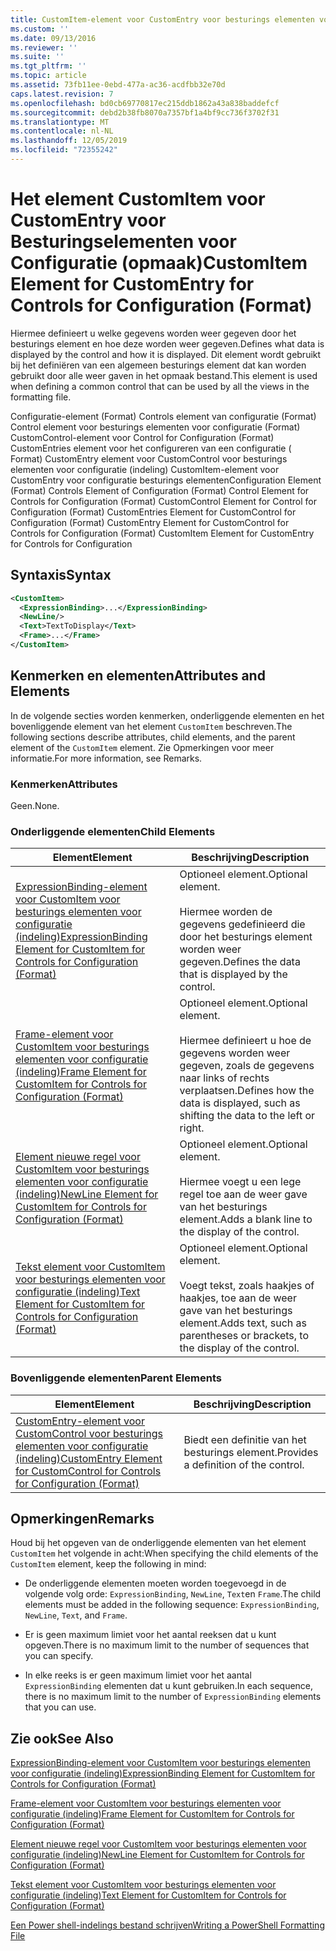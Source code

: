 ```yaml
---
title: CustomItem-element voor CustomEntry voor besturings elementen voor configuratie (indeling) | Microsoft Docs
ms.custom: ''
ms.date: 09/13/2016
ms.reviewer: ''
ms.suite: ''
ms.tgt_pltfrm: ''
ms.topic: article
ms.assetid: 73fb11ee-0ebd-477a-ac36-acdfbb32e70d
caps.latest.revision: 7
ms.openlocfilehash: bd0cb69770817ec215ddb1862a43a838baddefcf
ms.sourcegitcommit: debd2b38fb8070a7357bf1a4bf9cc736f3702f31
ms.translationtype: MT
ms.contentlocale: nl-NL
ms.lasthandoff: 12/05/2019
ms.locfileid: "72355242"
---
```

# <a name="customitem-element-for-customentry-for-controls-for-configuration-format"></a><span data-ttu-id="b7c7d-102">Het element CustomItem voor CustomEntry voor Besturingselementen voor Configuratie (opmaak)</span><span class="sxs-lookup"><span data-stu-id="b7c7d-102">CustomItem Element for CustomEntry for Controls for Configuration (Format)</span></span>

<span data-ttu-id="b7c7d-103">Hiermee definieert u welke gegevens worden weer gegeven door het besturings element en hoe deze worden weer gegeven.</span><span class="sxs-lookup"><span data-stu-id="b7c7d-103">Defines what data is displayed by the control and how it is displayed.</span></span> <span data-ttu-id="b7c7d-104">Dit element wordt gebruikt bij het definiëren van een algemeen besturings element dat kan worden gebruikt door alle weer gaven in het opmaak bestand.</span><span class="sxs-lookup"><span data-stu-id="b7c7d-104">This element is used when defining a common control that can be used by all the views in the formatting file.</span></span>

<span data-ttu-id="b7c7d-105">Configuratie-element (Format) Controls element van configuratie (Format) Control element voor besturings elementen voor configuratie (Format) CustomControl-element voor Control for Configuration (Format) CustomEntries element voor het configureren van een configuratie ( Format) CustomEntry element voor CustomControl voor besturings elementen voor configuratie (indeling) CustomItem-element voor CustomEntry voor configuratie besturings elementen</span><span class="sxs-lookup"><span data-stu-id="b7c7d-105">Configuration Element (Format) Controls Element of Configuration (Format) Control Element for Controls for Configuration (Format) CustomControl Element for Control for Configuration (Format) CustomEntries Element for CustomControl for Configuration (Format) CustomEntry Element for CustomControl for Controls for Configuration (Format) CustomItem Element for CustomEntry for Controls for Configuration</span></span>

## <a name="syntax"></a><span data-ttu-id="b7c7d-106">Syntaxis</span><span class="sxs-lookup"><span data-stu-id="b7c7d-106">Syntax</span></span>

```xml
<CustomItem>
  <ExpressionBinding>...</ExpressionBinding>
  <NewLine/>
  <Text>TextToDisplay</Text>
  <Frame>...</Frame>
</CustomItem>
```

## <a name="attributes-and-elements"></a><span data-ttu-id="b7c7d-107">Kenmerken en elementen</span><span class="sxs-lookup"><span data-stu-id="b7c7d-107">Attributes and Elements</span></span>

<span data-ttu-id="b7c7d-108">In de volgende secties worden kenmerken, onderliggende elementen en het bovenliggende element van het element `CustomItem` beschreven.</span><span class="sxs-lookup"><span data-stu-id="b7c7d-108">The following sections describe attributes, child elements, and the parent element of the `CustomItem` element.</span></span> <span data-ttu-id="b7c7d-109">Zie Opmerkingen voor meer informatie.</span><span class="sxs-lookup"><span data-stu-id="b7c7d-109">For more information, see Remarks.</span></span>

### <a name="attributes"></a><span data-ttu-id="b7c7d-110">Kenmerken</span><span class="sxs-lookup"><span data-stu-id="b7c7d-110">Attributes</span></span>

<span data-ttu-id="b7c7d-111">Geen.</span><span class="sxs-lookup"><span data-stu-id="b7c7d-111">None.</span></span>

### <a name="child-elements"></a><span data-ttu-id="b7c7d-112">Onderliggende elementen</span><span class="sxs-lookup"><span data-stu-id="b7c7d-112">Child Elements</span></span>

|<span data-ttu-id="b7c7d-113">Element</span><span class="sxs-lookup"><span data-stu-id="b7c7d-113">Element</span></span>|<span data-ttu-id="b7c7d-114">Beschrijving</span><span class="sxs-lookup"><span data-stu-id="b7c7d-114">Description</span></span>|
|-------------|-----------------|
|[<span data-ttu-id="b7c7d-115">ExpressionBinding-element voor CustomItem voor besturings elementen voor configuratie (indeling)</span><span class="sxs-lookup"><span data-stu-id="b7c7d-115">ExpressionBinding Element for CustomItem for Controls for Configuration (Format)</span></span>](./expressionbinding-element-for-customitem-for-controls-for-configuration-format.md)|<span data-ttu-id="b7c7d-116">Optioneel element.</span><span class="sxs-lookup"><span data-stu-id="b7c7d-116">Optional element.</span></span><br /><br /> <span data-ttu-id="b7c7d-117">Hiermee worden de gegevens gedefinieerd die door het besturings element worden weer gegeven.</span><span class="sxs-lookup"><span data-stu-id="b7c7d-117">Defines the data that is displayed by the control.</span></span>|
|[<span data-ttu-id="b7c7d-118">Frame-element voor CustomItem voor besturings elementen voor configuratie (indeling)</span><span class="sxs-lookup"><span data-stu-id="b7c7d-118">Frame Element for CustomItem for Controls for Configuration (Format)</span></span>](./frame-element-for-customitem-for-controls-for-configuration-format.md)|<span data-ttu-id="b7c7d-119">Optioneel element.</span><span class="sxs-lookup"><span data-stu-id="b7c7d-119">Optional element.</span></span><br /><br /> <span data-ttu-id="b7c7d-120">Hiermee definieert u hoe de gegevens worden weer gegeven, zoals de gegevens naar links of rechts verplaatsen.</span><span class="sxs-lookup"><span data-stu-id="b7c7d-120">Defines how the data is displayed, such as shifting the data to the left or right.</span></span>|
|[<span data-ttu-id="b7c7d-121">Element nieuwe regel voor CustomItem voor besturings elementen voor configuratie (indeling)</span><span class="sxs-lookup"><span data-stu-id="b7c7d-121">NewLine Element for CustomItem for Controls for Configuration (Format)</span></span>](./newline-element-for-customitem-for-controls-for-configuration-format.md)|<span data-ttu-id="b7c7d-122">Optioneel element.</span><span class="sxs-lookup"><span data-stu-id="b7c7d-122">Optional element.</span></span><br /><br /> <span data-ttu-id="b7c7d-123">Hiermee voegt u een lege regel toe aan de weer gave van het besturings element.</span><span class="sxs-lookup"><span data-stu-id="b7c7d-123">Adds a blank line to the display of the control.</span></span>|
|[<span data-ttu-id="b7c7d-124">Tekst element voor CustomItem voor besturings elementen voor configuratie (indeling)</span><span class="sxs-lookup"><span data-stu-id="b7c7d-124">Text Element for CustomItem for Controls for Configuration (Format)</span></span>](./text-element-for-customitem-for-controls-for-configuration-format.md)|<span data-ttu-id="b7c7d-125">Optioneel element.</span><span class="sxs-lookup"><span data-stu-id="b7c7d-125">Optional element.</span></span><br /><br /> <span data-ttu-id="b7c7d-126">Voegt tekst, zoals haakjes of haakjes, toe aan de weer gave van het besturings element.</span><span class="sxs-lookup"><span data-stu-id="b7c7d-126">Adds text, such as parentheses or brackets, to the display of the control.</span></span>|

### <a name="parent-elements"></a><span data-ttu-id="b7c7d-127">Bovenliggende elementen</span><span class="sxs-lookup"><span data-stu-id="b7c7d-127">Parent Elements</span></span>

|<span data-ttu-id="b7c7d-128">Element</span><span class="sxs-lookup"><span data-stu-id="b7c7d-128">Element</span></span>|<span data-ttu-id="b7c7d-129">Beschrijving</span><span class="sxs-lookup"><span data-stu-id="b7c7d-129">Description</span></span>|
|-------------|-----------------|
|[<span data-ttu-id="b7c7d-130">CustomEntry-element voor CustomControl voor besturings elementen voor configuratie (indeling)</span><span class="sxs-lookup"><span data-stu-id="b7c7d-130">CustomEntry Element for CustomControl for Controls for Configuration (Format)</span></span>](./customentry-element-for-customcontrol-for-controls-for-configuration-format.md)|<span data-ttu-id="b7c7d-131">Biedt een definitie van het besturings element.</span><span class="sxs-lookup"><span data-stu-id="b7c7d-131">Provides a definition of the control.</span></span>|

## <a name="remarks"></a><span data-ttu-id="b7c7d-132">Opmerkingen</span><span class="sxs-lookup"><span data-stu-id="b7c7d-132">Remarks</span></span>

<span data-ttu-id="b7c7d-133">Houd bij het opgeven van de onderliggende elementen van het element `CustomItem` het volgende in acht:</span><span class="sxs-lookup"><span data-stu-id="b7c7d-133">When specifying the child elements of the `CustomItem` element, keep the following in mind:</span></span>

- <span data-ttu-id="b7c7d-134">De onderliggende elementen moeten worden toegevoegd in de volgende volg orde: `ExpressionBinding`, `NewLine`, `Text`en `Frame`.</span><span class="sxs-lookup"><span data-stu-id="b7c7d-134">The child elements must be added in the following sequence: `ExpressionBinding`, `NewLine`, `Text`, and `Frame`.</span></span>

- <span data-ttu-id="b7c7d-135">Er is geen maximum limiet voor het aantal reeksen dat u kunt opgeven.</span><span class="sxs-lookup"><span data-stu-id="b7c7d-135">There is no maximum limit to the number of sequences that you can specify.</span></span>

- <span data-ttu-id="b7c7d-136">In elke reeks is er geen maximum limiet voor het aantal `ExpressionBinding` elementen dat u kunt gebruiken.</span><span class="sxs-lookup"><span data-stu-id="b7c7d-136">In each sequence, there is no maximum limit to the number of `ExpressionBinding` elements that you can use.</span></span>

## <a name="see-also"></a><span data-ttu-id="b7c7d-137">Zie ook</span><span class="sxs-lookup"><span data-stu-id="b7c7d-137">See Also</span></span>

[<span data-ttu-id="b7c7d-138">ExpressionBinding-element voor CustomItem voor besturings elementen voor configuratie (indeling)</span><span class="sxs-lookup"><span data-stu-id="b7c7d-138">ExpressionBinding Element for CustomItem for Controls for Configuration (Format)</span></span>](./expressionbinding-element-for-customitem-for-controls-for-configuration-format.md)

[<span data-ttu-id="b7c7d-139">Frame-element voor CustomItem voor besturings elementen voor configuratie (indeling)</span><span class="sxs-lookup"><span data-stu-id="b7c7d-139">Frame Element for CustomItem for Controls for Configuration (Format)</span></span>](./frame-element-for-customitem-for-controls-for-configuration-format.md)

[<span data-ttu-id="b7c7d-140">Element nieuwe regel voor CustomItem voor besturings elementen voor configuratie (indeling)</span><span class="sxs-lookup"><span data-stu-id="b7c7d-140">NewLine Element for CustomItem for Controls for Configuration (Format)</span></span>](./newline-element-for-customitem-for-controls-for-configuration-format.md)

[<span data-ttu-id="b7c7d-141">Tekst element voor CustomItem voor besturings elementen voor configuratie (indeling)</span><span class="sxs-lookup"><span data-stu-id="b7c7d-141">Text Element for CustomItem for Controls for Configuration (Format)</span></span>](./text-element-for-customitem-for-controls-for-configuration-format.md)

[<span data-ttu-id="b7c7d-142">Een Power shell-indelings bestand schrijven</span><span class="sxs-lookup"><span data-stu-id="b7c7d-142">Writing a PowerShell Formatting File</span></span>](./writing-a-powershell-formatting-file.md)
